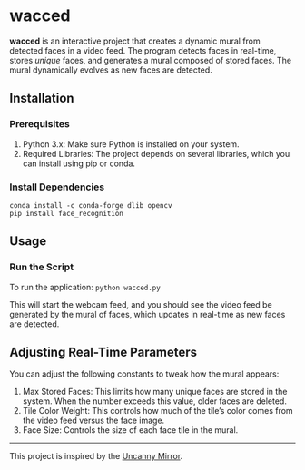 # wacced
**wacced** is an interactive project that creates a dynamic mural from detected faces in a video feed. The program detects faces in real-time, stores _unique_ faces, and generates a mural composed of stored faces. The mural dynamically evolves as new faces are detected.

## Installation

### Prerequisites
1.	Python 3.x: Make sure Python is installed on your system.
2.	Required Libraries: The project depends on several libraries, which you can install using pip or conda.

### Install Dependencies
```
conda install -c conda-forge dlib opencv
pip install face_recognition
```

## Usage

### Run the Script

To run the application:
```python wacced.py```

This will start the webcam feed, and you should see the video feed be generated by the mural of faces, which updates in real-time as new faces are detected.

## Adjusting Real-Time Parameters
You can adjust the following constants to tweak how the mural appears:
1.	Max Stored Faces: This limits how many unique faces are stored in the system. When the number exceeds this value, older faces are deleted.
2.	Tile Color Weight: This controls how much of the tile’s color comes from the video feed versus the face image.
3.	Face Size: Controls the size of each face tile in the mural.
-------
This project is inspired by the [Uncanny Mirror](https://vimeo.com/336559940).
